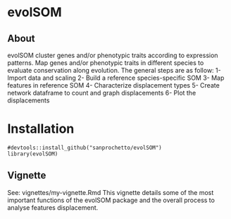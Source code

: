 # evolSOM

## About 

evolSOM cluster genes and/or phenotypic traits according to expression patterns.
Map genes and/or phenotypic traits in different species to evaluate conservation
along evolution. 
The general steps are as follow: 
1- Import data and scaling 
2- Build a reference species-specific SOM 
3- Map features in reference SOM 
4- Characterize displacement types 
5- Create network dataframe to count and graph displacements 
6- Plot the displacements

# Installation

```{r setup}
#devtools::install_github("sanprochetto/evolSOM")
library(evolSOM)
```

## Vignette

See: vignettes/my-vignette.Rmd
This vignette details some of the most important functions of the 
evolSOM package and the overall process to analyse features displacement.
